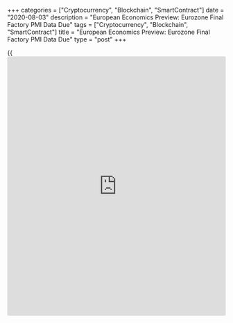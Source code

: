 +++
categories = ["Cryptocurrency", "Blockchain", "SmartContract"]
date = "2020-08-03"
description = "European Economics Preview: Eurozone Final Factory PMI Data Due"
tags = ["Cryptocurrency", "Blockchain", "SmartContract"]
title = "European Economics Preview: Eurozone Final Factory PMI Data Due"
type = "post"
+++

{{<iframe id="large-banner" src="https://www.bounty.group/#slide=2.0" width="100%" height="600" scrolling="no" style="border: 0px solid rgb(216, 221, 230); border-radius: 3px;">}}

Factory Purchasing Managers' survey data from euro area and the UK are
due on Monday, headlining a light day for the European economic [news](https://www.letsplayfx.com/blog/forex-news-website/).

At 2.30 am ET, the Federal Statistical Office releases Swiss consumer
price data for July. Prices are forecast to fall 1.1 percent on year,
slower than the 1.3 percent decrease in June.

At 3.00 am ET, factory PMI survey results are due from Poland and
Hungary. In the meantime, Austria's unemployment data is due.

At 3.15 am ET, Spain manufacturing PMI data is due. Economists forecast
the factory PMI to rise to 52.0 in July from 49.0 in June.

At 3.45 am ET, IHS Markit publishes Italy's factory PMI results. The
index reading is seen at 51.2 in July versus 47.5 in the previous month.

Thereafter, final PMI survey results are due from France and Germany at
3.50 and 3.55 am ET, respectively.

At 4.00 am ET, Eurozone final manufacturing PMI data is due. The final
score is seen at 51.1 in July, unchanged from flash estimate, versus
47.4 in June.

At 4.30 am ET, IHS Markit is set to publish UK manufacturing PMI data.
Economists forecast the score to rise to 53.6 in July, in line with
flash estimate, from 50.1 in June.

For comments and feedback [contact](https://www.playgroundfx.com/contact/): editorial@rtt[news](https://www.letsplayfx.com/blog/forex-news-website/).com

[Economic News][1]

 **What parts of the world are seeing the best (and worst) economic
performances lately? Click[here][2] to check out our [Econ Scorecard][2]
and find out! See up-to-the-moment [ranking](https://www.playgroundfx.com/blog/crypto-exchange-ranking/)s for the best and worst
performers in [GDP][3], [unemployment rate][4], [inflation][5] and much
more.**

   1. www.rtt[news](https://www.letsplayfx.com/blog/forex-news-website/).com/Content/EconomicNews.aspx
   2. www.rtt[news](https://www.letsplayfx.com/blog/forex-news-website/).com/economic-scorecard/world-rank/PPI/highest-performance.aspx
   3. www.rtt[news](https://www.letsplayfx.com/blog/forex-news-website/).com/economic-scorecard/world-rank/GDP/highest-performance.aspx
   4. www.rtt[news](https://www.letsplayfx.com/blog/forex-news-website/).com/economic-scorecard/world-rank/unemployment-rate/lowest-performance.aspx
   5. www.rtt[news](https://www.letsplayfx.com/blog/forex-news-website/).com/economic-scorecard/world-rank/CPI/highest-performance.aspx